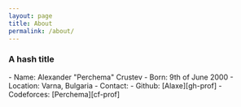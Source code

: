 ```yaml
---
layout: page
title: About
permalink: /about/
---
```

<h3>A hash title</h3>
 - Name: Alexander "Perchema" Crustev
 - Born: 9th of June 2000
 - Location: Varna, Bulgaria
 - Contact: <aleks.tcr@gmail.com>
 - Github: [Alaxe][gh-prof]
 - Codeforces: [Perchema][cf-prof]

[gh-prof]: https://github.com/Alaxe "Github profile"
[cf-prof]: http://codeforces.com/profile/perchema "Codeforces profile"

